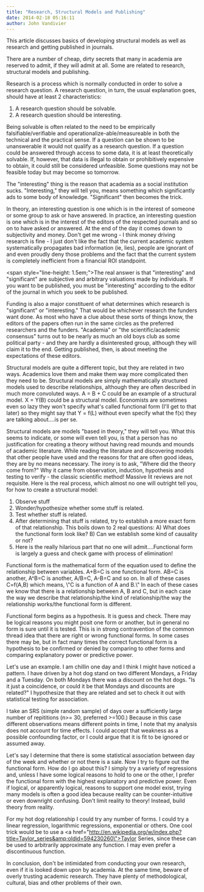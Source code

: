 ```yaml
---
title: "Research, Structural Models and Publishing"
date: 2014-02-18 05:16:11
author: John Vandivier
---
```




This article discusses basics of developing structural models as well as research and getting published in journals.

There are a number of cheap, dirty secrets that many in academia are reserved to admit, if they will admit at all. Some are related to research, structural models and publishing.

Research is a process which is normally conducted in order to solve a research question. A research question, in turn, the usual explanation goes, should have at least 2 characteristics:
<ol>
	<li>A research question should be solvable.</li>
	<li>A research question should be interesting.</li>
</ol>
Being solvable is often related to the need to be empirically falsifiable/verifiable and operationalize-able/measureable in both the technical and the practical sense. If a question can be shown to be unanswerable it would not qualify as a research question. If a question could be answered through access to some data, it is at least theoretically solvable. If, however, that data is illegal to obtain or prohibitively expensive to obtain, it could still be considered unfeasible. Some questions may not be feasible today but may become so tomorrow.

The \"interesting\" thing is the reason that academia as a social institution sucks. \"Interesting,\" they will tell you, means something which significantly ads to some body of knowledge. \"Significant\" then becomes the trick.

In theory, an interesting question is one which is in the interest of someone or some group to ask or have answered. In practice, an interesting question is one which is in the interest of the editors of the respected journals and so on to have asked or answered. At the end of the day it comes down to subjectivity and money. Don't get me wrong - I think money driving research is fine - I just don't like the fact that the current academic system systematically propagates bad information (ie, lies), people are ignorant of and even proudly deny those problems and the fact that the current system is completely inefficient from a financial ROI standpoint.

<span style=\"line-height: 1.5em;\">The real answer is that \"interesting\" and \"significant\" are subjective and arbitrary valuations made by individuals. If you want to be published, you must be \"interesting\" according to the editor of the journal in which you seek to be published.</span>

Funding is also a major constituent of what determines which research is \"significant\" or \"interesting.\" That would be whichever research the funders want done. As most who have a clue about these sorts of things know, the editors of the papers often run in the same circles as the preferred researchers and the funders. \"Academia\" or \"the scientific/academic consensus\" turns out to be nearly as much an old boys club as some political party - and they are hardly a disinterested group, although they will claim it to the end. Getting published, then, is about meeting the expectations of these editors.

Structural models are quite a different topic, but they are related in two ways. Academics love them and make them way more complicated then they need to be. Structural models are simply mathematically structured models used to describe relationships, although they are often described in much more convoluted ways. A = B + C could be an example of a structural model. X = Y(B) could be a structural model. Economists are sometimes even so lazy they won't specify what's called functional form (I'll get to that later) so they might say that Y = f(L) without even specify what the f(x) they are talking about....is per se.

Structural models are models \"based in theory,\" they will tell you. What this seems to indicate, or some will even tell you, is that a person has no justification for creating a theory without having read mounds and mounds of academic literature. While reading the literature and discovering models that other people have used and the reasons for that are often good ideas, they are by no means necessary. The irony is to ask, \"Where did the theory come from?\" Why it came from observation, induction, hypothesis and testing to verify - the classic scientific method! Massive lit reviews are not requisite. Here is the real process, which almost no one will outright tell you, for how to create a structural model:
<ol>
	<li>Observe stuff</li>
	<li>Wonder/hypothesize whether some stuff is related.</li>
	<li>Test whether stuff is related.</li>
	<li>After determining that stuff is related, try to establish a more exact form of that relationship. This boils down to 2 real questions: A) What does the functional form look like? B) Can we establish some kind of causality or not?</li>
	<li>Here is the really hilarious part that no one will admit....Functional form is largely a guess and check game with process of elimination!</li>
</ol>
Functional form is the mathematical form of the equation used to define the relationship between variables. A+B=C is one functional form. AB=C is another, A^B=C is another, A/B=C, A-B=C and so on. In all of these cases C=f(A,B) which means, \"C is a function of A and B.\" In each of these cases we know that there is a relationship between A, B and C, but in each case the way we describe that relationship/the kind of relationship/the way the relationship works/the functional form is different.

Functional form begins as a hypothesis. It is guess and check. There may be logical reasons you might posit one form or another, but in general no form is sure until it is tested. This is in strong contravention of the common thread idea that there are right or wrong functional forms. In some cases there may be, but in fact many times the correct functional form is a hypothesis to be confirmed or denied by comparing to other forms and comparing explanatory power or predictive power.

Let's use an example. I am chillin one day and I think I might have noticed a pattern. I have driven by a hot dog stand on two different Mondays, a Friday and a Tuesday. On both Mondays there was a discount on the hot dogs. \"Is it just a coincidence, or could it be that Mondays and discounts are related?\" I hypothesize that they are related and set to check it out with statistical testing for association.

I take an SRS (simple random sample) of days over a sufficiently large number of repititions (n&gt;= 30, preferred &gt;=100.) Because in this case different observations means different points in time, I note that my analysis does not account for time effects. I could accept that weakness as a possible confounding factor, or I could argue that it is fit to be ignored or assumed away.

Let's say I determine that there is some statistical association between day of the week and whether or not there is a sale. Now I try to figure out the functional form. How do I go about this? I simply try a variety of regressions and, unless I have some logical reasons to hold to one or the other, I prefer the functional form with the highest explanatory and predictive power. Even if logical, or apparently logical, reasons to support one model exist, trying many models is often a good idea because reality can be counter-intuitive or even downright confusing. Don't limit reality to theory! Instead, build theory from reality.

For my hot dog relationship I could try any number of forms. I could try a linear regression, logarithmic regressions, exponential or others. One cool trick would be to use a <a href=\"http://en.wikipedia.org/w/index.php?title=Taylor_series&amp;oldid=594230260\">Taylor Series</a>, since these can be used to arbitrarily approximate any function. I may even prefer a discontinuous function.

In conclusion, don't be intimidated from conducting your own research, even if it is looked down upon by academia. At the same time, beware of overly trusting academic research. They have plenty of methodological, cultural, bias and other problems of their own.